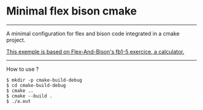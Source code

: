 # Minimal flex bison cmake


---

A minimal configuration for flex and bison code integrated in a cmake project.

[This exemple is based on Flex-And-Bison's fb1-5 exercice, a calculator.](https://www.oreilly.com/library/view/flex-bison/9780596805418/ch01.html)

---

How to use ?

    $ mkdir -p cmake-build-debug
    $ cd cmake-build-debug
    $ cmake ..
    $ cmake --build .
    $ ./a.out

